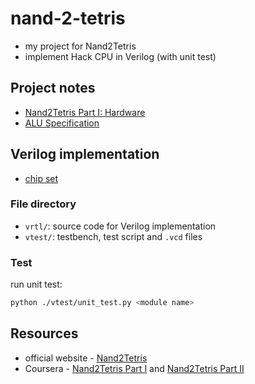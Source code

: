 # nand-2-tetris
- my project for Nand2Tetris
- implement Hack CPU in Verilog (with unit test)

## Project notes
- [Nand2Tetris Part I: Hardware](./notes/hardware.md)
- [ALU Specification](./notes/alu-spec.md)

## Verilog implementation 
- [chip set](./notes/chip-set.md)

### File directory
- `vrtl/`: source code for Verilog implementation
- `vtest/`: testbench, test script and `.vcd` files


### Test
run unit test:

```sh
python ./vtest/unit_test.py <module name>
```

## Resources
- official website - [Nand2Tetris](https://www.nand2tetris.org/)
- Coursera - [Nand2Tetris Part I](https://www.coursera.org/learn/build-a-computer) and [Nand2Tetris Part II](https://www.coursera.org/learn/nand2tetris2)

